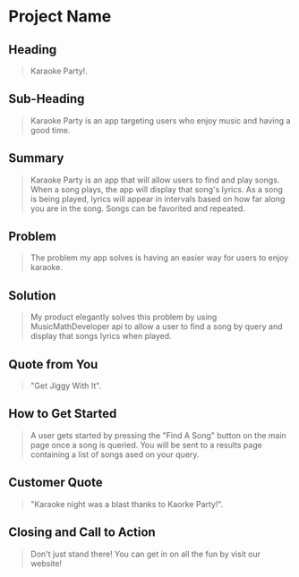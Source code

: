 # Project Name #

<!-- 
> This material was originally posted [here](http://www.quora.com/What-is-Amazons-approach-to-product-development-and-product-management). It is reproduced here for posterities sake.

There is an approach called "working backwards" that is widely used at Amazon. They work backwards from the customer, rather than starting with an idea for a product and trying to bolt customers onto it. While working backwards can be applied to any specific product decision, using this approach is especially important when developing new products or features.

For new initiatives a product manager typically starts by writing an internal press release announcing the finished product. The target audience for the press release is the new/updated product's customers, which can be retail customers or internal users of a tool or technology. Internal press releases are centered around the customer problem, how current solutions (internal or external) fail, and how the new product will blow away existing solutions.

If the benefits listed don't sound very interesting or exciting to customers, then perhaps they're not (and shouldn't be built). Instead, the product manager should keep iterating on the press release until they've come up with benefits that actually sound like benefits. Iterating on a press release is a lot less expensive than iterating on the product itself (and quicker!).

If the press release is more than a page and a half, it is probably too long. Keep it simple. 3-4 sentences for most paragraphs. Cut out the fat. Don't make it into a spec. You can accompany the press release with a FAQ that answers all of the other business or execution questions so the press release can stay focused on what the customer gets. My rule of thumb is that if the press release is hard to write, then the product is probably going to suck. Keep working at it until the outline for each paragraph flows. 

Oh, and I also like to write press-releases in what I call "Oprah-speak" for mainstream consumer products. Imagine you're sitting on Oprah's couch and have just explained the product to her, and then you listen as she explains it to her audience. That's "Oprah-speak", not "Geek-speak".

Once the project moves into development, the press release can be used as a touchstone; a guiding light. The product team can ask themselves, "Are we building what is in the press release?" If they find they're spending time building things that aren't in the press release (overbuilding), they need to ask themselves why. This keeps product development focused on achieving the customer benefits and not building extraneous stuff that takes longer to build, takes resources to maintain, and doesn't provide real customer benefit (at least not enough to warrant inclusion in the press release).
 -->
 
## Heading ##
  > Karaoke Party!.

## Sub-Heading ##
  > Karaoke Party is an app targeting users who enjoy music and having a good time.

## Summary ##
  > Karaoke Party is an app that will allow users to find and play songs. When a song plays, the app will display that song's lyrics. As a song is being played, lyrics will appear in intervals based on how far along you are in the song. Songs can be favorited and repeated. 

## Problem ##
  > The problem my app solves is having an easier way for users to enjoy karaoke.

## Solution ##
  > My product elegantly solves this problem by using MusicMathDeveloper api to allow a user to find a song by query and display that songs lyrics when played.

## Quote from You ##
  > "Get Jiggy With It".

## How to Get Started ##
  > A user gets started by pressing the "Find A Song" button on the main page once a song is queried. You will be sent to a results page containing a list of songs ased on your query. 

## Customer Quote ##
  > "Karaoke night was a blast thanks to Kaorke Party!".

## Closing and Call to Action ##
  > Don't just stand there! You can get in on all the fun by visit our website!
